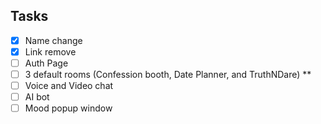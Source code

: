 ## Tasks

- [x] Name change
- [x] Link remove
- [ ] Auth Page
- [ ] 3 default rooms (Confession booth, Date Planner, and TruthNDare) **
  <!-- Secondary  -->
- [ ] Voice and Video chat
- [ ] AI bot
- [ ] Mood popup window
